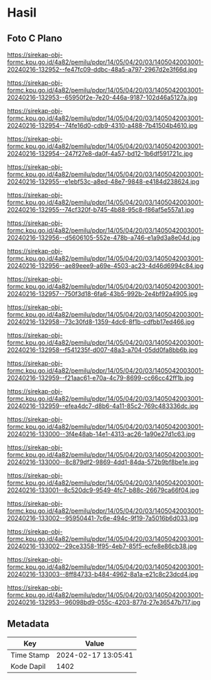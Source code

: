 # Hasil

## Foto C Plano

https://sirekap-obj-formc.kpu.go.id/4a82/pemilu/pdpr/14/05/04/20/03/1405042003001-20240216-132952--fe47fc09-ddbc-48a5-a797-2967d2e3f66d.jpg

https://sirekap-obj-formc.kpu.go.id/4a82/pemilu/pdpr/14/05/04/20/03/1405042003001-20240216-132953--65950f2e-7e20-446a-9187-102d46a5127a.jpg

https://sirekap-obj-formc.kpu.go.id/4a82/pemilu/pdpr/14/05/04/20/03/1405042003001-20240216-132954--74fe16d0-cdb9-4310-a488-7b41504b4610.jpg

https://sirekap-obj-formc.kpu.go.id/4a82/pemilu/pdpr/14/05/04/20/03/1405042003001-20240216-132954--247f27e8-da0f-4a57-bd12-1b6df591721c.jpg

https://sirekap-obj-formc.kpu.go.id/4a82/pemilu/pdpr/14/05/04/20/03/1405042003001-20240216-132955--e1ebf53c-a8ed-48e7-9848-e4184d238624.jpg

https://sirekap-obj-formc.kpu.go.id/4a82/pemilu/pdpr/14/05/04/20/03/1405042003001-20240216-132955--74cf320f-b745-4b88-95c8-f86af5e557a1.jpg

https://sirekap-obj-formc.kpu.go.id/4a82/pemilu/pdpr/14/05/04/20/03/1405042003001-20240216-132956--d5606105-552e-478b-a746-e1a9d3a8e04d.jpg

https://sirekap-obj-formc.kpu.go.id/4a82/pemilu/pdpr/14/05/04/20/03/1405042003001-20240216-132956--ae89eee9-a69e-4503-ac23-4d46d6994c84.jpg

https://sirekap-obj-formc.kpu.go.id/4a82/pemilu/pdpr/14/05/04/20/03/1405042003001-20240216-132957--750f3d18-6fa6-43b5-992b-2e4bf92a4905.jpg

https://sirekap-obj-formc.kpu.go.id/4a82/pemilu/pdpr/14/05/04/20/03/1405042003001-20240216-132958--73c30fd8-1359-4dc6-8f1b-cdfbb17ed466.jpg

https://sirekap-obj-formc.kpu.go.id/4a82/pemilu/pdpr/14/05/04/20/03/1405042003001-20240216-132958--f541235f-d007-48a3-a704-05dd0fa8bb6b.jpg

https://sirekap-obj-formc.kpu.go.id/4a82/pemilu/pdpr/14/05/04/20/03/1405042003001-20240216-132959--f21aac61-e70a-4c79-8699-cc66cc42ff1b.jpg

https://sirekap-obj-formc.kpu.go.id/4a82/pemilu/pdpr/14/05/04/20/03/1405042003001-20240216-132959--efea4dc7-d8b6-4a11-85c2-769c483336dc.jpg

https://sirekap-obj-formc.kpu.go.id/4a82/pemilu/pdpr/14/05/04/20/03/1405042003001-20240216-133000--3f4e48ab-14e1-4313-ac26-1a90e27d1c63.jpg

https://sirekap-obj-formc.kpu.go.id/4a82/pemilu/pdpr/14/05/04/20/03/1405042003001-20240216-133000--8c879df2-9869-4dd1-84da-572b9bf8be1e.jpg

https://sirekap-obj-formc.kpu.go.id/4a82/pemilu/pdpr/14/05/04/20/03/1405042003001-20240216-133001--8c520dc9-9549-4fc7-b88c-26679ca66f04.jpg

https://sirekap-obj-formc.kpu.go.id/4a82/pemilu/pdpr/14/05/04/20/03/1405042003001-20240216-133002--95950441-7c6e-494c-9f19-7a5016b6d033.jpg

https://sirekap-obj-formc.kpu.go.id/4a82/pemilu/pdpr/14/05/04/20/03/1405042003001-20240216-133002--29ce3358-1f95-4eb7-85f5-ecfe8e86cb38.jpg

https://sirekap-obj-formc.kpu.go.id/4a82/pemilu/pdpr/14/05/04/20/03/1405042003001-20240216-133003--8ff84733-b484-4962-8a1a-e21c8c23dcd4.jpg

https://sirekap-obj-formc.kpu.go.id/4a82/pemilu/pdpr/14/05/04/20/03/1405042003001-20240216-132953--96098bd9-055c-4203-877d-27e36547b717.jpg


## Metadata

| Key        | Value               |
| ---------- | ------------------- |
| Time Stamp | 2024-02-17 13:05:41 |
| Kode Dapil | 1402                |



